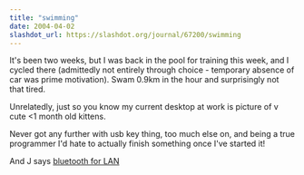 ```yaml
---
title: "swimming"
date: 2004-04-02
slashdot_url: https://slashdot.org/journal/67200/swimming
---
```


<p>It's been two weeks, but I was back in the pool for training this week, and I cycled there (admittedly not entirely through choice - temporary absence of car was prime motivation). Swam 0.9km in the hour and surprisingly not that tired.</p>
<p>Unrelatedly, just so you know my current desktop at work is picture of v cute &lt;1 month old kittens.</p>
<p>Never got any further with usb key thing, too much else on, and being a true programmer I'd hate to actually finish something once I've started it!</p>
<p>And J says <a href="http://www.dlink.co.uk/pages/products/DBT-900AP.asp">bluetooth for LAN</a></p>

